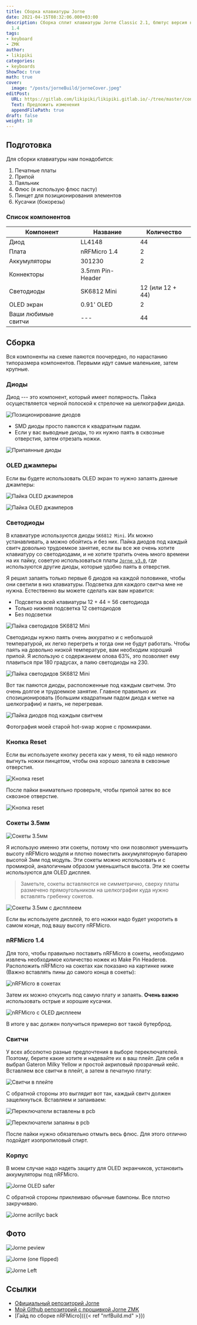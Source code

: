 ```yaml
---
title: Сборка клавиатуры Jorne
date: 2021-04-15T08:32:06.000+03:00
description: Сборка сплит клавиатуры Jorne Classic 2.1, блютус версия на nRFMicro
  1.4
tags:
- keyboard
- ZMK
author:
- likipiki
categories:
- keyboards
ShowToc: true
math: true
cover:
  image: "/posts/jorneBuild/jorneCover.jpeg"
editPost:
  URL: https://gitlab.com/likipiki/likipiki.gitlab.io/-/tree/master/content/
  Text: Предложить изменения
  appendFilePath: true
draft: false
weight: 10
---
```

## Подготовка

Для сборки клавиатуры нам понадобится:

1. Печатные платы
2. Припой
3. Паяльник
4. Флюс (я использую флюс пасту)
5. Пинцет для позиционирования элементов
6. Кусачки (бокорезы)

### Список компонентов

| Компонент           | Название         | Количество       |
| ------------------- | ---------------- | ---------------- |
| Диод                | LL4148           | 44               |
| Плата               | nRFMicro 1.4     | 2                |
| Аккумуляторы        | 301230           | 2                |
| Коннекторы          | 3.5mm Pin-Header |                  |
| Светодиоды          | SK6812 Mini      | 12 (или 12 + 44) |
| OLED экран          | 0.91' OLED       | 2                |
| Ваши любимые свитчи | ---              | 44               |

## Сборка

Вся компоненты на схеме паяются поочередно, по нарастанию типоразмера
компонентов. Первыми идут самые маленькие, затем крупные.

### Диоды

Диод --- это компонент, который имеет полярность. Пайка
осуществляется черной полоской к стрелочке на шелкографии диода.

![Позиционирование диодов](/posts/jorneBuild/diodePosition.jpeg)

* SMD диоды просто паяются к квадратным падам.
* Если у вас выводные диоды, то их нужно паять в сквозные отверстия, затем
  отрезать ножки.

![Припаянные диоды](/posts/jorneBuild/diodesSoldered.jpeg)

### OLED джамперы

Если вы будете использовать OLED экран то нужно запаять данные джамперы:

![Пайка OLED джамперов](/posts/jorneBuild/oled.jpeg)

![Пайка OLED джамперов](/posts/jorneBuild/oledSoldered.jpeg)

### Светодиоды

В клавиатуре используются диоды `SK6812 Mini`. Их можно устанавливать, а можно
обойтись и без них. Пайка диодов под каждый свитч довольно трудоемкое занятие,
если вы все же очень хотите клавиатуру со светодиодами, и не хотите тратить
очень много времени на их пайку, советую использоваться платы [`Jorne
v3.0`](https://github.com/joric/jorne#jorne-cherry-30), где используются другие
диоды, которые удобно паять в отверстия.

Я решил запаять только первые 6 диодов на каждой половинке, чтобы они светили в
низ клавиатуры. Подсветка для каждого свитча мне не нужна. Естественно вы можете
сделать как вам нравится:

* Подсветка всей клавиатуры 12 + 44 = 56 светодиода
* Только нижняя подсветка 12 светодиодов
* Без подсветки

![Пайка светодидов SK6812 Mini](/posts/jorneBuild/ledSoldered.jpeg)  

Светодиоды нужно паять очень аккуратно и с небольшой температурой, их легко
перегреть и тогда они не будут работать. Чтобы паять на довольно низкой
температуре, вам необходим хороший припой. Я использую с содержанием олова 63%,
это позволяет ему плавиться при 180 градусах, а паяю светодиоды на 230.

![Пайка светодидов SK6812 Mini](/posts/jorneBuild/solderedLeds.jpeg)  

Вот так паяются диоды, расположенные под каждым свитчем. Это очень долгое и
трудоемкое занятие. Главное правильно их спозиционировать (большим квадратным
падом диода к метке на шелкографии) и паять, не перегревая.

![Пайка диодов под каждым свитчем](/posts/jorneBuild/perSwitchDiode.jpeg)

Фотография моей старой hot-swap жорне с промикрами.

### Кнопка Reset

Если вы используете кнопку ресета как у меня, то ей надо немного выгнуть ножки
пинцетом, чтобы она хорошо залезла в сквозные отверстия.

![Кнопка reset](/posts/jorneBuild/resetButton.jpeg)

После пайки внимательно проверьте, чтобы припой затек во все сквозное отверстие.

![Кнопка reset](/posts/jorneBuild/resetBack.jpeg)

### Сокеты 3.5мм

![Сокеты 3.5мм](/posts/jorneBuild/pinHeaders.jpeg)

Я использую именно эти сокеты, потому что они позволяют уменьшить высоту
nRFMicro модуля и плотно поместить аккумуляторную батарею высотой 3мм под
модуль. Эти сокеты можно использовать и с промикрой, аналогичным образом
уменьшиться высота. Эти же сокеты используются для OLED дисплея.
> Заметьте, сокеты вставляются не симметрично, сверху платы размечено
> прямоугольником на шелкографии куда нужно вставлять гребенку сокетов.

![Сокеты 3.5мм с диспплеем](/posts/jorneBuild/withLiPo.jpeg)

Если вы используете дисплей, то его ножки надо будет укоротить в самом конце,
под вашу высоту nRFMicro.

### nRFMicro 1.4
Для того, чтобы правильно поставить nRFMicro в сокеты, необходимо извлечь
необходимое количество ножек из Make Pin Headerов. Расположить nRFMicro на
сокетах как показано на картинке ниже (Важно вставлять пины до самого конца в
сокеты):

![nRFMicro в сокетах](/posts/jorneBuild/nRFMicroSocket.jpeg)

Затем их можно откусить под самую плату и запаять. **Очень важно** использовать острые и хорошие кусачки.

![nRFMicro с OLED дисплеем](/posts/jorneBuild/nRFWithOled.jpeg)

В итоге у вас должен получиться примерно вот такой бутерброд.

### Свитчи

У всех абсолютно разные предпочтения в выборе переключателей. Поэтому, берите
какие хотите и надевайте их в ваш плейт. Для себя я выбрал Gateron Milky Yellow
и простой акриловый прозрачный кейс. Вставляем все свитчи в плейт, а затем в
печатную плату:

![Свитчи в плейте](/posts/jorneBuild/swithesInPlate.jpeg)

С обратной стороны это выглядит вот так, каждый свитч должен защелкнуться.
Вставляем и запаиваем:

![Переключатели вставлены в pcb](/posts/jorneBuild/preSolderedSwithes.jpeg)

![Переключатели запаяны в pcb](/posts/jorneBuild/solderedSwithes.jpeg)

После пайки нужно обязательно отмыть весь флюс. Для этого отлично подойдет
изопропиловый спирт.

### Корпус
В моем случае надо надеть защиту для OLED экранчиков, установить аккумуляторы
под nRFMicro.

![Jorne OLED safer](/posts/jorneBuild/jorneOledSaver.jpeg)

С обратной стороны приклеиваю обычные бампоны. Все плотно закручиваю.

![Jorne acrillyc back](/posts/jorneBuild/jorneCaseBottom.jpeg)

## Фото
![Jorne peview](/posts/jorneBuild/jorneCover.jpeg)

![Jorne (one flipped)](/posts/jorneBuild/jorneWireless.jpeg)

![Jorne Left](/posts/jorneBuild/jorneLeft.jpeg)


## Ссылки

* [Официальный репозиторий Jorne](https://github.com/joric/jorne)
* [Мой Github репозиторий с прошивкой Jorne ZMK](https://github.com/LikiPiki/JorneZmk)
* [Гайд по сборке nRFMicro]({{< ref "nrfBuild.md" >}})
